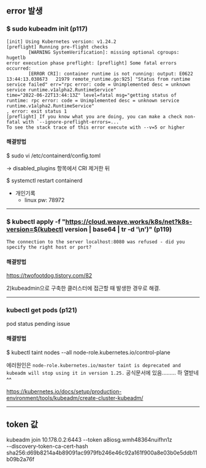 ## error 발생 

### $ sudo kubeadm init (p117)  

```
[init] Using Kubernetes version: v1.24.2
[preflight] Running pre-flight checks
        [WARNING SystemVerification]: missing optional cgroups: hugetlb
error execution phase preflight: [preflight] Some fatal errors occurred:
        [ERROR CRI]: container runtime is not running: output: E0622 13:44:13.038673   21979 remote_runtime.go:925] "Status from runtime service failed" err="rpc error: code = Unimplemented desc = unknown service runtime.v1alpha2.RuntimeService"
time="2022-06-22T13:44:13Z" level=fatal msg="getting status of runtime: rpc error: code = Unimplemented desc = unknown service runtime.v1alpha2.RuntimeService"
, error: exit status 1
[preflight] If you know what you are doing, you can make a check non-fatal with `--ignore-preflight-errors=...`
To see the stack trace of this error execute with --v=5 or higher
```

#### 해결방법 
$ sudo vi /etc/containerd/config.toml   

-> disabled_plugins 항목에서 CRI 제거한 뒤   

$ systemctl restart containerd   

* 개인기록 
   * linux pw: 78972

--- 

### $ kubectl apply -f "https://cloud.weave.works/k8s/net?k8s-version=$(kubectl version | base64 | tr -d '\n')"  (p119)
```
The connection to the server localhost:8080 was refused - did you specify the right host or port?
```

#### 해결방법 

https://twofootdog.tistory.com/82      

2)kubeadmin으로 구축한 클러스터에 접근할 때 발생한 경우로 해결.    

--- 

### kubectl get pods (p121)
pod status pending issue   

#### 해결방법 
$ kubectl taint nodes --all node-role.kubernetes.io/control-plane   

에러원인은 `node-role.kubernetes.io/master taint is deprecated and kubeadm will stop using it in version 1.25.` 공식문서에 있음......... 하 열받네 ^^    

https://kubernetes.io/docs/setup/production-environment/tools/kubeadm/create-cluster-kubeadm/




---

## token 값 
kubeadm join 10.178.0.2:6443 --token a8iosg.wmh48364nuifhn1z \
--discovery-token-ca-cert-hash sha256:d69b8214a4b89091ac9979fb246e46c92a161f900a8e03b0e5ddb11b09b2a76f 
